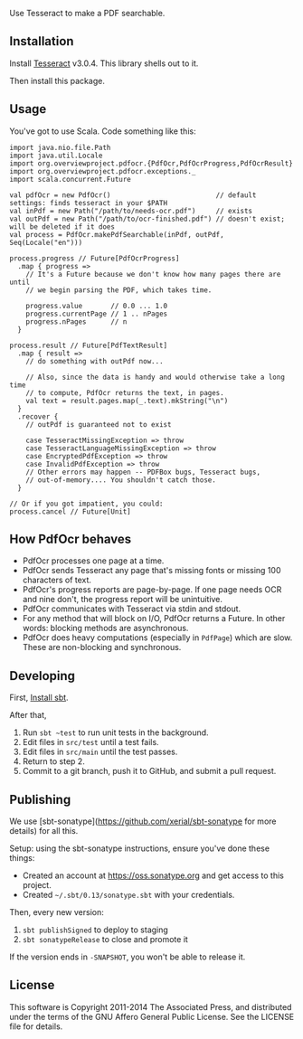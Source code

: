Use Tesseract to make a PDF searchable.

Installation
------------

Install [Tesseract](https://github.com/tesseract-ocr/tesseract) v3.0.4. This
library shells out to it.

Then install this package.

Usage
-----

You've got to use Scala. Code something like this:

    import java.nio.file.Path
    import java.util.Locale
    import org.overviewproject.pdfocr.{PdfOcr,PdfOcrProgress,PdfOcrResult}
    import org.overviewproject.pdfocr.exceptions._
    import scala.concurrent.Future

    val pdfOcr = new PdfOcr()                          // default settings: finds tesseract in your $PATH
    val inPdf = new Path("/path/to/needs-ocr.pdf")     // exists
    val outPdf = new Path("/path/to/ocr-finished.pdf") // doesn't exist; will be deleted if it does
    val process = PdfOcr.makePdfSearchable(inPdf, outPdf, Seq(Locale("en")))

    process.progress // Future[PdfOcrProgress]
      .map { progress =>
        // It's a Future because we don't know how many pages there are until
        // we begin parsing the PDF, which takes time.

        progress.value       // 0.0 ... 1.0
        progress.currentPage // 1 .. nPages
        progress.nPages      // n
      }

    process.result // Future[PdfTextResult]
      .map { result =>
        // do something with outPdf now...

        // Also, since the data is handy and would otherwise take a long time
        // to compute, PdfOcr returns the text, in pages.
        val text = result.pages.map(_.text).mkString("\n")
      }
      .recover {
        // outPdf is guaranteed not to exist

        case TesseractMissingException => throw
        case TesseractLanguageMissingException => throw
        case EncryptedPdfException => throw
        case InvalidPdfException => throw
        // Other errors may happen -- PDFBox bugs, Tesseract bugs,
        // out-of-memory.... You shouldn't catch those.
      }

    // Or if you got impatient, you could:
    process.cancel // Future[Unit]

How PdfOcr behaves
------------------

* PdfOcr processes one page at a time.
* PdfOcr sends Tesseract any page that's missing fonts or missing 100 characters of text.
* PdfOcr's progress reports are page-by-page. If one page needs OCR and nine don't, the progress report will be unintuitive.
* PdfOcr communicates with Tesseract via stdin and stdout.
* For any method that will block on I/O, PdfOcr returns a Future. In other words: blocking methods are asynchronous.
* PdfOcr does heavy computations (especially in `PdfPage`) which are slow. These are non-blocking and synchronous.

Developing
----------

First, [Install sbt](http://www.scala-sbt.org/download.html).

After that, 

1. Run `sbt ~test` to run unit tests in the background.
2. Edit files in `src/test` until a test fails.
3. Edit files in `src/main` until the test passes.
4. Return to step 2.
5. Commit to a git branch, push it to GitHub, and submit a pull request.

Publishing
----------

We use [sbt-sonatype](https://github.com/xerial/sbt-sonatype for more details) for all this.

Setup: using the sbt-sonatype instructions, ensure you've done these things:

* Created an account at https://oss.sonatype.org and get access to this project.
* Created `~/.sbt/0.13/sonatype.sbt` with your credentials.

Then, every new version:

1. `sbt publishSigned` to deploy to staging
2. `sbt sonatypeRelease` to close and promote it

If the version ends in `-SNAPSHOT`, you won't be able to release it.

License
-------

This software is Copyright 2011-2014 The Associated Press, and distributed under the
terms of the GNU Affero General Public License. See the LICENSE file for details.
